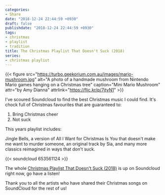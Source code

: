 ```yaml
---
categories:
- Share
date: "2018-12-24 22:44:59 +0930"
draft: false
publishdate: "2018-12-24 22:44:59 +0930"
tags:
- christmas
- playlist
- tradition
title: The Christmas Playlist That Doesn't Suck (2018)
series:
- christmas playlist
---
```


{{< figure src="https://turbo.geekorium.com.au/images/mario-mushroom.jpg" alt="A photo of a handmade mushroom from Nintendo Mario games hanging on a Christmas tree" caption="Mini Mario Mushroom" attr="by Amy Dianna" attrlink="https://flic.kr/p/7jtyN1" >}}

I've scoured Soundcloud to find the best Christmas music I could find. It's chock full of Christmas favourites that are guaranteed to:

1.  Bring Christmas cheer
2.  Not suck

This years playlist includes:

Jingle Bells, a version of All I Want for Christmas Is You that doesn't make me want to murder someone, an original track by Sia, and many more classics reimagined in ways that don't suck.

{{< soundcloud 653561124 >}}

The whole [Christmas Playlist That Doesn't Suck (2018)](https://soundcloud.com/screenbeard/sets/christmas-playlist-2018) is up on Soundcloud right now, go have a listen!

Thank you to all the artists who have shared their Christmas songs on SoundCloud for the rest of us!
